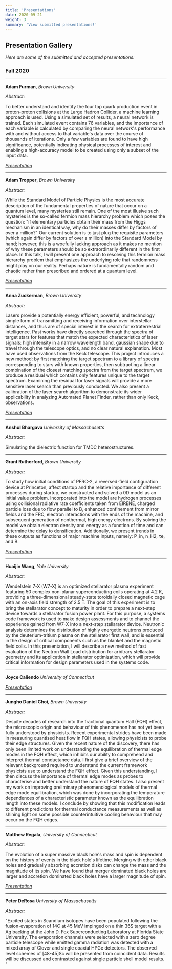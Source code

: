 ```yaml
---
title: 'Presentations'
date: 2020-09-21
weight: 3
summary: 'View submitted presentations!'
---
```


## Presentation Gallery

*Here are some of the submitted and accepted presentations:* 

### Fall 2020

---

**Adam Furman**, 
_Brown University_

*Abstract:*

To better understand and identify the four top quark production event in proton-proton collisions at the Large Hadron Collider, a machine learning approach is used. Using a simulated set of results, a neural network is trained. Each simulated event contains 76 variables, and the importance of each variable is calculated by comparing the neural network's performance with and without access to that variable's data over the course of thousands of iterations. Only a few variables are found to have high significance, potentially indicating physical processes of interest and enabling a high-accuracy model to be created using only a subset of the input data. 

*[Presentation](https://drive.google.com/open?id=1QbPlPVSjZfEG7hiwiiGBG9FihrdgoTpH)*

---

**Adam Tropper**, 
_Brown University_

*Abstract:*

While the Standard Model of Particle Physics is the most accurate description of the fundamental properties of nature that occur on a quantum level, many mysteries still remain. One of the most illusive such mysteries is the so-called fermion mass hierarchy problem which poses the question: "if elementary particles obtain their mass from the Higgs mechanism in an identical way, why do their masses differ by factors of over a million?" Our current solution is to just plug the requisite parameters (which again differ by factors of over a million) into the Standard Model by hand; however, this is a woefully lacking approach as it makes no mention of why these parameters should be so extraordinarily different in the first place. In this talk, I will present one approach to resolving this fermion mass hierarchy problem that emphasizes the underlying role that randomness might play on our reality. Perhaps nature is fundamentally random and chaotic rather than prescribed and ordered at a quantum level.

*[Presentation](https://drive.google.com/open?id=16qb3W7AxC7LyZRku-kAKb48TwTgGbVG0)*

---

**Anna Zuckerman**, 
_Brown University_

*Abstract:*

Lasers provide a potentially energy efficient, powerful, and technology simple form of transmitting and receiving information over interstellar distances, and thus are of special interest in the search for extraterrestrial intelligence. Past works have directly searched through the spectra of target stars for features that match the expected characteristics of laser signals: high intensity in a narrow wavelength band, gaussian shape due to travel through the telescope optics, and no clear natural explanation. Most have used observations from the Keck telescope. This project introduces a new method: by first matching the target spectrum to a library of spectra corresponding to stars with known properties, then subtracting a linear combination of the closest matching spectra from the target spectrum, we produce a residual which contains only features unique to the target spectrum. Examining the residual for laser signals will provide a more sensitive laser search than previously conducted. We also present a calibration of the laser search algorithm to demonstrate its wider applicability in analyzing Automated Planet Finder, rather than only Keck, observations. 

*[Presentation](https://drive.google.com/open?id=1W8EBwfXWreFGYBi0gAWNwXpZatWPvNVv)*

---

**Anshul Bhargava**
_University of Massachusetts_

*Abstract:*

Simulating the dielectric function for TMDC heterostructures.

---

**Grant Rutherford**, 
_Brown University_

*Abstract:*

To study how initial conditions of PFRC-2, a reversed-field configuration device at Princeton, affect startup and the relative importance of different processes during startup, we constructed and solved a 0D model as an initial value problem. Incorporated into the model are hydrogen processes using collisional radiative rate coefficients taken from EIRENE, charged particle loss due to flow parallel to B, enhanced confinement from mirror fields and the FRC, electron interactions with the ends of the machine, and subsequent generation of nonthermal, high energy electrons. By solving the model we obtain electron density and energy as a function of time and can determine the delay to densification. Additionally, we present trends in these outputs as functions of major machine inputs, namely: P_in, n_H2, τe, and B.

*[Presentation](https://drive.google.com/file/d/1cLMQLmCQArUrq6wmyf5pr60v9bcjPWHr/view?usp=sharing)*

---

**Huaijin Wang**, 
_Yale University_

*Abstract:*

Wendelstein 7-X (W7-X) is an optimized stellarator plasma experiment featuring 50 complex non-planar superconducting coils operating at 4.2 K, providing a three-dimensional steady-state toroidally closed magnetic cage with an on-axis field strength of 2.5 T. The goal of this experiment is to bring the stellarator concept to maturity in order to prepare a next-step device towards a stellarator fusion power plant. For this purpose, a systems code framework is used to make design assessments and to channel the experience gained from W7-X into a next-step stellarator device. Neutronic analysis determines the distribution of highly energetic neutrons produced by the deuterium-tritium plasma on the stellarator first wall, and is essential in the design of critical components such as the blanket and the magnetic field coils. In this presentation, I will describe a new method of fast evaluation of the Neutron Wall Load distribution for arbitrary stellarator geometry and its application in stellarator optimization, which will provide critical information for design parameters used in the systems code.

---

**Joyce Caliendo**
_University of Connecticut_

*[Presentation](https://drive.google.com/open?id=1P4DHw8WTAljOtO73JsbY0g85FMhPkkUqq1ZAzbEt33I)*

---

**Jungho Daniel Choi**, 
_Brown University_

*Abstract:*

Despite decades of research into the fractional quantum Hall (FQH) effect, the microscopic origin and behaviour of this phenomenon has not yet been fully understood by physicists. Recent experimental strides have been made in measuring quantised heat flow in FQH states, allowing physicists to probe their edge structures. Given the recent nature of the discovery, there has only been limited work on understanding the equilibration of thermal edge modes in the FQH effect, which inhibits our ability to comprehend and interpret thermal conductance data. I first give a brief overview of the relevant background required to understand the current framework physicists use to understand the FQH effect. Given this understanding, I then discuss the importance of thermal edge modes as probes to characterise and better understand the nature of FQH states. I also present my work on improving preliminary phenomenological models of thermal edge mode equilibration, which was done by incorporating the temperature dependences of a characteristic parameter known as the equilibration length into these models. I conclude by showing that this modification leads to different predictions for thermal conductance measurements as well as shining light on some possible counterintuitive cooling behaviour that may occur on the FQH edges.

---

**Matthew Regala**, 
_University of Connecticut_

*Abstract:*

The evolution of a super massive black hole's mass and spin is dependent on the history of events in the black hole's lifetime.  Merging with other black holes and gradually absorbing accretion disks can change the mass and the magnitude of its spin.  We have found that merger dominated black holes are larger and accretion dominated black holes have a larger magnitude of spin.

*[Presentation](https://drive.google.com/open?id=1vPqP9mNS0wnpImkMjAeGAh7casChed82)*

---

**Peter DeRosa**
_University of Massachusetts_

*Abstract:*

"Excited states in Scandium isotopes have been populated following the fusion-evaporation of 14C at 45 MeV impinged on a thin 36S target with a Ag backing at the John D. Fox Superconducting Laboratory at Florida State University.  The evaporation channels were selected with a zero degree particle telescope while emitted gamma radiation was detected with a mixed array of Clover and single coaxial HPGe detectors. The observed level schemes of [48-45]Sc will be presented from coincident data. Results will be discussed and contrasted against single
particle shell model results. "
<!--  **Name**, 
_College_

*Abstract:*

--- -->